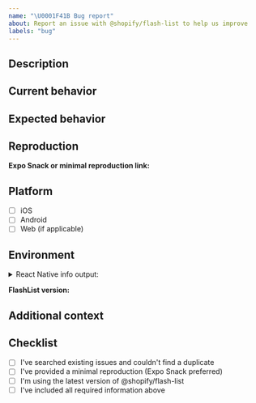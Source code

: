 ```yaml
---
name: "\U0001F41B Bug report"
about: Report an issue with @shopify/flash-list to help us improve
labels: "bug"
---
```


<!--
⚠️ IMPORTANT: Issues without a reproduction will not be prioritized ⚠️

Thanks for taking the time to fill out this bug report!

If this is not a bug report, please use other relevant channels:
- [Create a feature proposal on Discussions](https://github.com/Shopify/flash-list/discussions/new)
- [Chat with others in the #flash-list channel on Shopify React Native Open Source Discord](https://discord.com/channels/928252803867107358/986654488326701116)

Before you proceed:
- Make sure you are on the latest version of @shopify/flash-list
- Search existing issues to avoid duplicates
- If you are having an issue with your machine or build tools, the issue belongs on another repository
-->

## Description

<!-- Provide a clear and concise description of what the bug is. -->

## Current behavior

<!-- Describe what happens. Include screenshots or videos if it's a UI related issue. -->

## Expected behavior

<!-- Describe what you expected to happen instead. -->

## Reproduction

<!--
⚠️ REQUIRED: Provide a minimal reproduction of the issue ⚠️

We strongly prefer reproductions on Expo Snack as they're the quickest to review:
https://snack.expo.dev/

Alternative options (in order of preference):
1. Expo Snack link (PREFERRED)
2. Link to a minimal GitHub repository

Without a reproduction, we cannot investigate the issue and it might be closed.
-->

**Expo Snack or minimal reproduction link:**

<!-- Paste your Expo Snack or repository link here -->

## Platform

- [ ] iOS
- [ ] Android
- [ ] Web (if applicable)

## Environment

<!-- Run `npx react-native info` in your project and paste the output below -->

<details><summary>React Native info output:</summary>

```
Paste output here
```

</details>

**FlashList version:** <!-- e.g., 1.6.3 -->

## Additional context

<!-- Add any other context about the problem here. Have you tried any workarounds? -->

## Checklist

<!-- Please check all that apply -->

- [ ] I've searched existing issues and couldn't find a duplicate
- [ ] I've provided a minimal reproduction (Expo Snack preferred)
- [ ] I'm using the latest version of @shopify/flash-list
- [ ] I've included all required information above
